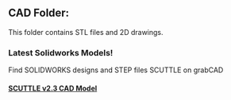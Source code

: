 ## CAD Folder:
This folder contains STL files and 2D drawings.

### Latest Solidworks Models!
Find SOLIDWORKS designs and STEP files SCUTTLE on grabCAD
#### [SCUTTLE v2.3 CAD Model](https://grabcad.com/library/scuttle-robot-v2-3-1)

